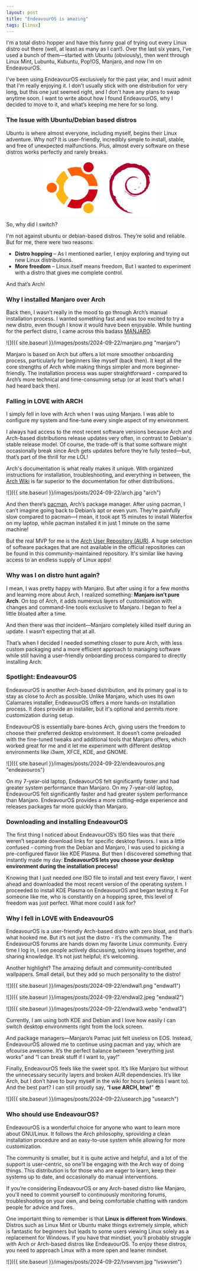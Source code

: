 ```yaml
---
layout: post
title: "EndeavourOS is amazing"
tags: [linux]
---
```

 I'm a total distro hopper and have this funny goal of trying out every Linux distro out there (well, at least as many as I can!). Over the last six years, I’ve used a bunch of them—started with Ubuntu (obviously), then went through Linux Mint, Lubuntu, Kubuntu, Pop!OS, Manjaro, and now I’m on EndeavourOS.

I've been using EndeavourOS exclusively for the past year, and I must admit that I'm really enjoying it. I don't usually stick with one distribution for very long, but this one just seemed right, and I don't have any plans to swap anytime soon. I want to write about how I found EndeavourOS, why I decided to move to it, and what’s keeping me here for so long.

### The Issue with Ubuntu/Debian based distros

Ubuntu is where almost everyone, including myself, begins their Linux adventure. Why not? It is user-friendly, incredibly simple to install, stable, and free of unexpected malfunctions. Plus, almost every software on these distros works perfectly and rarely breaks.


<div style="display: flex; justify-content: center; align-items: center;">
<img src="/images/posts/2024-09-22/debian-ubuntu.jpg" alt="deb-ubu" width="300" height="150" />
</div>

So, why did I switch?

I'm not against ubuntu or debian-based distros. They’re solid and reliable. But for me, there were two reasons:
- **Distro hopping** – As I mentioned earlier, I enjoy exploring and trying out new Linux distributions.
- **More freedom** – Linux itself means freedom, But I wanted to experiment with a distro that gives me complete control. 

And that’s Arch!

### Why I installed Manjaro over Arch

Back then, I wasn’t really in the mood to go through Arch’s manual installation process. I wanted something fast and was too excited to try a new distro, even though I know it would have been enjoyable. While hunting for the perfect distro, I came across this badass [MANJARO](https://manjaro.org/).


![]({{ site.baseurl }}/images/posts/2024-09-22/manjaro.png "manjaro")



Manjaro is based on Arch but offers a lot more smoother onboarding process, particularly for beginners like myself (back then). It kept all the core strengths of Arch while making things simpler and more beginner-friendly. The installation process was super straightforward - compared to Arch’s more technical and time-consuming setup (or at least that’s what I had heard back then).

### Falling in LOVE with ARCH

I simply fell in love with Arch when I was using Manjaro. I was able to configure my system and fine-tune every single aspect of my environment. 

I always had access to the most recent software versions because Arch and Arch-based distributions release updates very often, in contrast to Debian's stable release model. Of course, the trade-off is that some software might occasionally break since Arch gets updates before they’re fully tested—but, that’s part of the thrill for me LOL!

Arch's documentation is what really makes it unique. With organized instructions for installation, troubleshooting, and everything in between, the [Arch Wiki](https://wiki.archlinux.org/) is far superior to the documentation for other distributions.


![]({{ site.baseurl }}/images/posts/2024-09-22/arch.jpg "arch")


And then there’s [pacman](https://wiki.archlinux.org/title/Pacman), Arch’s package manager. After using pacman, I can’t imagine going back to Debian’s apt or even yum. They’re painfully slow compared to pacman—I mean, it took apt 15 minutes to install Waterfox on my laptop, while pacman installed it in just 1 minute on the same machine!

But the real MVP for me is the [Arch User Repository (AUR)](https://aur.archlinux.org/). A huge selection of software packages that are not available in the official repositories can be found in this community-maintained repository. It's similar like having access to an endless supply of Linux apps!

### Why was I on distro hunt again?

I mean, I was pretty happy with Manjaro. But after using it for a few months and learning more about Arch, I realized something: **Manjaro isn’t pure Arch**.  On top of Arch, it adds numerous layers of customisation with changes and command-line tools exclusive to Manjaro. I began to feel a little bloated after a time.

And then there was _that_ incident—Manjaro completely killed itself during an update. I wasn’t expecting that at all.

That’s when I decided I needed something closer to pure Arch, with less custom packaging and a more efficient approach to managing software while still having a user-friendly onboarding process compared to directly installing Arch.

### Spotlight: EndeavourOS

EndeavourOS is another Arch-based distribution, and its primary goal is to stay as close to Arch as possible. Unlike Manjaro, which uses its own Calamares installer, EndeavourOS offers a more hands-on installation process. It does provide an installer, but it's optional and permits more customization during setup.

EndeavourOS is essentially bare-bones Arch, giving users the freedom to choose their preferred desktop environment. It doesn’t come preloaded with the fine-tuned tweaks and additional tools that Manjaro offers, which worked great for me and it let me experiment with different desktop environments like i3wm, XFCE, KDE, and GNOME.


![]({{ site.baseurl }}/images/posts/2024-09-22/endeavouros.png "endeavouros")


On my 7-year-old laptop, EndeavourOS felt significantly faster and had greater system performance than Manjaro. On my 7-year-old laptop, EndeavourOS felt significantly faster and had greater system performance than Manjaro. EndeavourOS provides a more cutting-edge experience and releases packages far more quickly than Manjaro.

### Downloading and installing EndeavourOS

The first thing I noticed about EndeavourOS’s ISO files was that there weren’t separate download links for specific desktop flavors. I was a little confused - coming from the Debian and Manjaro, I was used to picking a pre-configured flavor like KDE Plasma. But then I discovered something that instantly made my day: **EndeavourOS lets you choose your desktop environment during the installation process!**

Knowing that I just needed one ISO file to install and test every flavor, I went ahead and downloaded the most recent version of the operating system. I proceeded to install KDE Plasma on EndeavourOS and began testing it. For someone like me, who is constantly on a hopping spree, this level of freedom was just perfect. What more could I ask for?

### Why I fell in LOVE with EndeavourOS

EndeavourOS is a user-friendly Arch-based distro with zero bloat, and that’s what hooked me. But it’s not just the distro - it’s the community. The EndeavourOS forums are hands down my favorite Linux community. Every time I log in, I see people actively discussing, solving issues together, and sharing knowledge. It’s not just helpful; it’s welcoming.

Another highlight? The amazing default and community-contributed wallpapers. Small detail, but they add so much personality to the distro!

![]({{ site.baseurl }}/images/posts/2024-09-22/endwal1.png "endwal1")


![]({{ site.baseurl }}/images/posts/2024-09-22/endwal2.jpeg "endwal2")


![]({{ site.baseurl }}/images/posts/2024-09-22/endwal3.webp "endwal3")


Currently, I am using both KDE and Debian and I love how easily I can switch desktop environments right from the lock screen.

And package managers—Manjaro’s Pamac just felt useless on EOS. Instead, EndeavourOS allowed me to continue using pacman and yay, which are ofcourse awesome. It’s the perfect balance between “everything just works” and “I can break stuff if I want to, yay!”

Finally, EndeavourOS feels like the sweet spot. It’s like Manjaro but without the unnecessary security layers and broken AUR dependencies. It’s like Arch, but I don’t have to bury myself in the wiki for hours (unless I want to). And the best part? I can still proudly say, “**I use ARCH, btw!**” 😎

![]({{ site.baseurl }}/images/posts/2024-09-22/usearch.jpg "usearch")


### Who should use EndeavourOS?

EndeavourOS is a wonderful choice for anyone who want to learn more about GNU/Linux. It follows the Arch philosophy, sproviding a clean installation procedure and an easy-to-use system while allowing for more customization. 

The community is smaller, but it is quite active and helpful, and a lot of the support is user-centric, so one’ll be engaging with the Arch way of doing things. This distribution is for those who are eager to learn, keep their systems up to date, and occasionally do manual interventions. 

If you’re considering EndeavourOS or any Arch-based distro like Manjaro, you'll need to commit yourself to continuously  monitoring forums, troubleshooting on your own, and being comfortable chatting with random people for advice and fixes.

One important thing to remember is that **Linux is different from Windows**. Distros such as Linux Mint or Ubuntu make things extremely simple, which is fantastic for beginners but leads to some users viewing Linux solely as a replacement for Windows. If you have that mindset, you’ll probably struggle with Arch or Arch-based distros like EndeavourOS. To enjoy these distros, you need to approach Linux with a more open and leaner mindset.

![]({{ site.baseurl }}/images/posts/2024-09-22/lvswvsm.jpg "lvswvsm")
